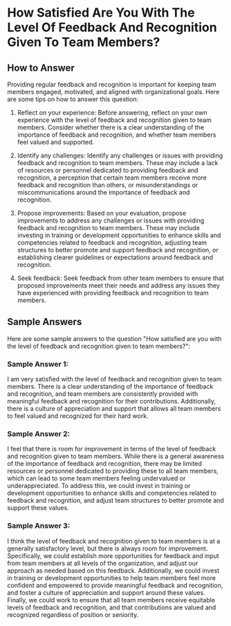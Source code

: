 How Satisfied Are You With The Level Of Feedback And Recognition Given To Team Members?
==============================================================================================================

How to Answer
-------------

Providing regular feedback and recognition is important for keeping team members engaged, motivated, and aligned with organizational goals. Here are some tips on how to answer this question:

1. Reflect on your experience: Before answering, reflect on your own experience with the level of feedback and recognition given to team members. Consider whether there is a clear understanding of the importance of feedback and recognition, and whether team members feel valued and supported.

2. Identify any challenges: Identify any challenges or issues with providing feedback and recognition to team members. These may include a lack of resources or personnel dedicated to providing feedback and recognition, a perception that certain team members receive more feedback and recognition than others, or misunderstandings or miscommunications around the importance of feedback and recognition.

3. Propose improvements: Based on your evaluation, propose improvements to address any challenges or issues with providing feedback and recognition to team members. These may include investing in training or development opportunities to enhance skills and competencies related to feedback and recognition, adjusting team structures to better promote and support feedback and recognition, or establishing clearer guidelines or expectations around feedback and recognition.

4. Seek feedback: Seek feedback from other team members to ensure that proposed improvements meet their needs and address any issues they have experienced with providing feedback and recognition to team members.

Sample Answers
--------------

Here are some sample answers to the question "How satisfied are you with the level of feedback and recognition given to team members?":

### Sample Answer 1:

I am very satisfied with the level of feedback and recognition given to team members. There is a clear understanding of the importance of feedback and recognition, and team members are consistently provided with meaningful feedback and recognition for their contributions. Additionally, there is a culture of appreciation and support that allows all team members to feel valued and recognized for their hard work.

### Sample Answer 2:

I feel that there is room for improvement in terms of the level of feedback and recognition given to team members. While there is a general awareness of the importance of feedback and recognition, there may be limited resources or personnel dedicated to providing these to all team members, which can lead to some team members feeling undervalued or underappreciated. To address this, we could invest in training or development opportunities to enhance skills and competencies related to feedback and recognition, and adjust team structures to better promote and support these values.

### Sample Answer 3:

I think the level of feedback and recognition given to team members is at a generally satisfactory level, but there is always room for improvement. Specifically, we could establish more opportunities for feedback and input from team members at all levels of the organization, and adjust our approach as needed based on this feedback. Additionally, we could invest in training or development opportunities to help team members feel more confident and empowered to provide meaningful feedback and recognition, and foster a culture of appreciation and support around these values. Finally, we could work to ensure that all team members receive equitable levels of feedback and recognition, and that contributions are valued and recognized regardless of position or seniority.
